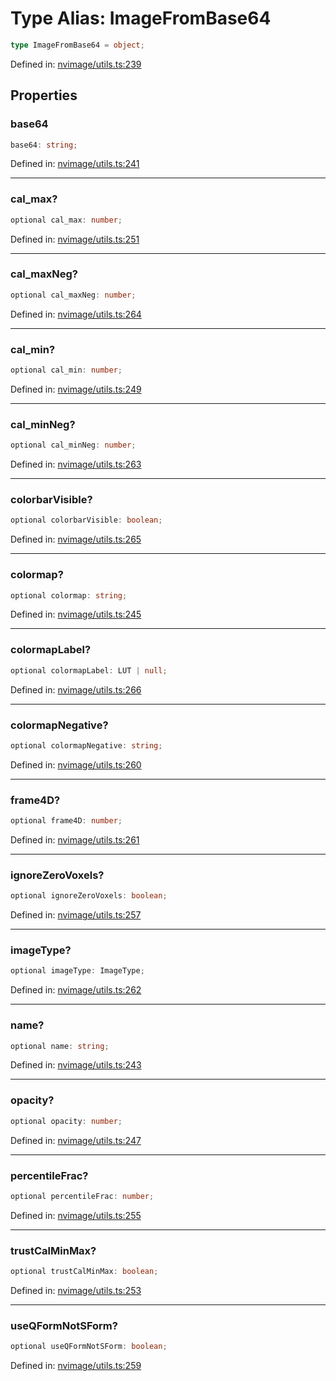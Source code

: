 # Type Alias: ImageFromBase64

```ts
type ImageFromBase64 = object;
```

Defined in: [nvimage/utils.ts:239](https://github.com/niivue/niivue/blob/main/packages/niivue/src/nvimage/utils.ts#L239)

## Properties

### base64

```ts
base64: string;
```

Defined in: [nvimage/utils.ts:241](https://github.com/niivue/niivue/blob/main/packages/niivue/src/nvimage/utils.ts#L241)

---

### cal_max?

```ts
optional cal_max: number;
```

Defined in: [nvimage/utils.ts:251](https://github.com/niivue/niivue/blob/main/packages/niivue/src/nvimage/utils.ts#L251)

---

### cal_maxNeg?

```ts
optional cal_maxNeg: number;
```

Defined in: [nvimage/utils.ts:264](https://github.com/niivue/niivue/blob/main/packages/niivue/src/nvimage/utils.ts#L264)

---

### cal_min?

```ts
optional cal_min: number;
```

Defined in: [nvimage/utils.ts:249](https://github.com/niivue/niivue/blob/main/packages/niivue/src/nvimage/utils.ts#L249)

---

### cal_minNeg?

```ts
optional cal_minNeg: number;
```

Defined in: [nvimage/utils.ts:263](https://github.com/niivue/niivue/blob/main/packages/niivue/src/nvimage/utils.ts#L263)

---

### colorbarVisible?

```ts
optional colorbarVisible: boolean;
```

Defined in: [nvimage/utils.ts:265](https://github.com/niivue/niivue/blob/main/packages/niivue/src/nvimage/utils.ts#L265)

---

### colormap?

```ts
optional colormap: string;
```

Defined in: [nvimage/utils.ts:245](https://github.com/niivue/niivue/blob/main/packages/niivue/src/nvimage/utils.ts#L245)

---

### colormapLabel?

```ts
optional colormapLabel: LUT | null;
```

Defined in: [nvimage/utils.ts:266](https://github.com/niivue/niivue/blob/main/packages/niivue/src/nvimage/utils.ts#L266)

---

### colormapNegative?

```ts
optional colormapNegative: string;
```

Defined in: [nvimage/utils.ts:260](https://github.com/niivue/niivue/blob/main/packages/niivue/src/nvimage/utils.ts#L260)

---

### frame4D?

```ts
optional frame4D: number;
```

Defined in: [nvimage/utils.ts:261](https://github.com/niivue/niivue/blob/main/packages/niivue/src/nvimage/utils.ts#L261)

---

### ignoreZeroVoxels?

```ts
optional ignoreZeroVoxels: boolean;
```

Defined in: [nvimage/utils.ts:257](https://github.com/niivue/niivue/blob/main/packages/niivue/src/nvimage/utils.ts#L257)

---

### imageType?

```ts
optional imageType: ImageType;
```

Defined in: [nvimage/utils.ts:262](https://github.com/niivue/niivue/blob/main/packages/niivue/src/nvimage/utils.ts#L262)

---

### name?

```ts
optional name: string;
```

Defined in: [nvimage/utils.ts:243](https://github.com/niivue/niivue/blob/main/packages/niivue/src/nvimage/utils.ts#L243)

---

### opacity?

```ts
optional opacity: number;
```

Defined in: [nvimage/utils.ts:247](https://github.com/niivue/niivue/blob/main/packages/niivue/src/nvimage/utils.ts#L247)

---

### percentileFrac?

```ts
optional percentileFrac: number;
```

Defined in: [nvimage/utils.ts:255](https://github.com/niivue/niivue/blob/main/packages/niivue/src/nvimage/utils.ts#L255)

---

### trustCalMinMax?

```ts
optional trustCalMinMax: boolean;
```

Defined in: [nvimage/utils.ts:253](https://github.com/niivue/niivue/blob/main/packages/niivue/src/nvimage/utils.ts#L253)

---

### useQFormNotSForm?

```ts
optional useQFormNotSForm: boolean;
```

Defined in: [nvimage/utils.ts:259](https://github.com/niivue/niivue/blob/main/packages/niivue/src/nvimage/utils.ts#L259)
